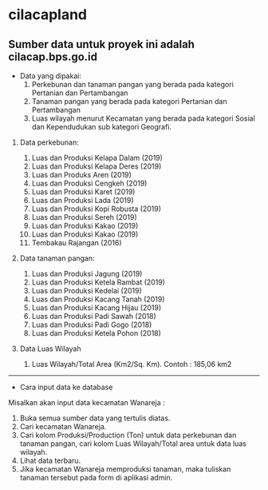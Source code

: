 # cilacapland

Sumber data untuk proyek ini adalah cilacap.bps.go.id
-----------------------------------------------------

- Data yang dipakai: 
    1. Perkebunan dan tanaman pangan yang berada pada kategori Pertanian dan Pertambangan 
    2. Tanaman pangan yang berada pada kategori Pertanian dan Pertambangan
    3. Luas wilayah menurut Kecamatan yang berada pada kategori Sosial dan Kependudukan sub kategori Geografi.

1. Data perkebunan:
    1. Luas dan Produksi Kelapa Dalam (2019)
    2. Luas dan Produksi Kelapa Deres (2019)
    3. Luas dan Produks Aren (2019)
    4. Luas dan Produksi Cengkeh (2019)
    5. Luas dan Produksi Karet (2019)
    6. Luas dan Produksi Lada (2019)
    7. Luas dan Produksi Kopi Robusta (2019)
    8. Luas dan Produksi Sereh (2019)
    9. Luas dan Produksi Kakao (2019)
    10. Luas dan Produksi Kakao (2019)
    11. Tembakau Rajangan (2016)

2. Data tanaman pangan:
    1. Luas dan Produksi Jagung (2019)
    2. Luas dan Produksi Ketela Rambat (2019)
    3. Luas dan Produksi Kedelai (2019)
    4. Luas dan Produksi Kacang Tanah (2019)
    5. Luas dan Produksi Kacang Hijau (2019)
    6. Luas dan Produksi Padi Sawah (2018)
    7. Luas dan Produksi Padi Gogo (2018)
    8. Luas dan Produksi Ketela Pohon (2018)

3. Data Luas Wilayah
    1. Luas Wilayah/Total Area (Km2/Sq. Km). Contoh : 185,06 km2
-------------------------------------------------------------------------------------------------------------------------------------

- Cara input data ke database

Misalkan akan input data kecamatan Wanareja :
1. Buka semua sumber data yang tertulis diatas.
2. Cari kecamatan Wanareja.
3. Cari kolom Produksi/Production (Ton) untuk data perkebunan dan tanaman pangan, cari kolom Luas Wilayah/Total area untuk data luas wilayah.
4. Lihat data terbaru.
5. Jika kecamatan Wanareja memproduksi tanaman, maka tuliskan tanaman tersebut pada form di aplikasi admin.
